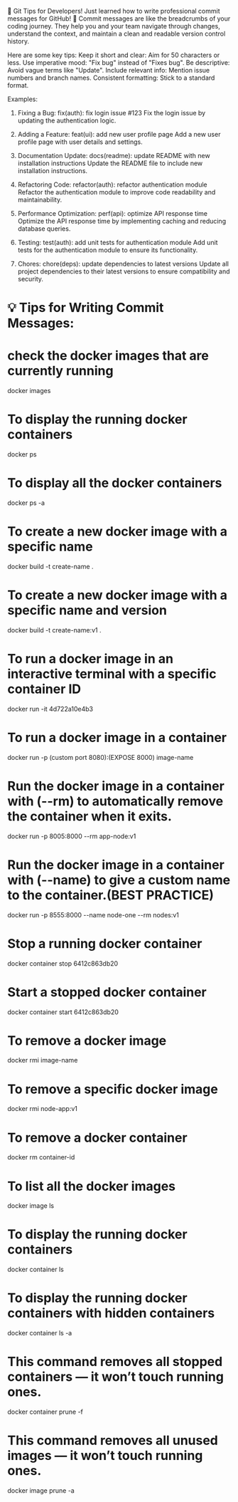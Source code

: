 🚀 Git Tips for Developers!
Just learned how to write professional commit messages for GitHub! 📝
Commit messages are like the breadcrumbs of your coding journey. They help you and your team navigate through changes, understand the context, and maintain a clean and readable version control history.

Here are some key tips:
Keep it short and clear: Aim for 50 characters or less.
Use imperative mood: "Fix bug" instead of "Fixes bug".
Be descriptive: Avoid vague terms like "Update".
Include relevant info: Mention issue numbers and branch names.
Consistent formatting: Stick to a standard format.

Examples:

1. Fixing a Bug:
   fix(auth): fix login issue #123
   Fix the login issue by updating the authentication logic.

2. Adding a Feature:
   feat(ui): add new user profile page
   Add a new user profile page with user details and settings.

3. Documentation Update:
   docs(readme): update README with new installation instructions
   Update the README file to include new installation instructions.

4. Refactoring Code:
   refactor(auth): refactor authentication module
   Refactor the authentication module to improve code readability and maintainability.

5. Performance Optimization:
   perf(api): optimize API response time
   Optimize the API response time by implementing caching and reducing database queries.

6. Testing:
   test(auth): add unit tests for authentication module
   Add unit tests for the authentication module to ensure its functionality.

7. Chores:
   chore(deps): update dependencies to latest versions
   Update all project dependencies to their latest versions to ensure compatibility and security.

# 💡 Tips for Writing Commit Messages:

# check the docker images that are currently running
docker images

# To display the running docker containers
docker ps

# To display all the docker containers
docker ps -a

# To create a new docker image with a specific name
docker build -t create-name . 

# To create a new docker image with a specific name and version
docker build -t create-name:v1 . 

# To run a docker image in an interactive terminal with a specific container ID
docker run -it 4d722a10e4b3 

# To run a docker image in a container
docker run -p (custom port 8080):(EXPOSE 8000) image-name

# Run the docker image in a container with (--rm) to automatically remove the container when it exits.
docker run -p 8005:8000 --rm app-node:v1

# Run the docker image in a container with (--name) to give a custom name to the container.(BEST PRACTICE)
docker run -p 8555:8000 --name node-one --rm nodes:v1

# Stop a running docker container
docker container stop 6412c863db20

# Start a stopped docker container
docker container start 6412c863db20

# To remove a docker image
docker rmi image-name

# To remove a specific docker image
docker rmi node-app:v1

# To remove a docker container
docker rm container-id 

# To list all the docker images
docker image ls

# To display the running docker containers
docker container ls

# To display the running docker containers with hidden containers
docker container ls -a

# This command removes all stopped containers — it won’t touch running ones.
docker container prune -f

# This command removes all unused images — it won’t touch running ones.
docker image prune -a